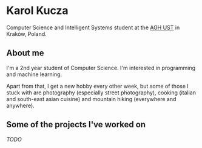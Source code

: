 # Karol Kucza

Computer Science and Intelligent Systems student at the [AGH UST](https://www.agh.edu.pl/en) in Kraków, Poland.

## About me

I'm a 2nd year student of Computer Science. I'm interested in programming and machine learning.

Apart from that, I get a new hobby every other week, but some of those I stuck with are photography (especially street photography), cooking (italian and south-east asian cuisine) and mountain hiking (everywhere and anywhere).

## Some of the projects I've worked on

_TODO_
